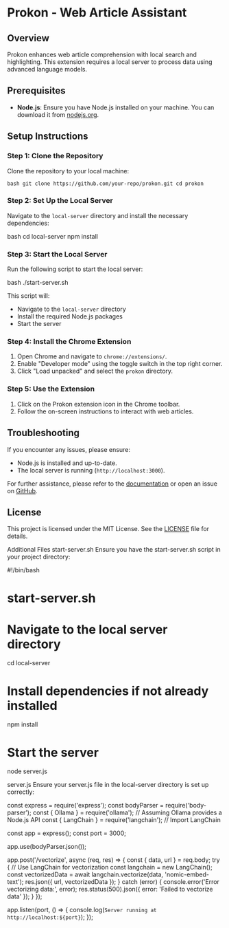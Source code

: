 # Prokon - Web Article Assistant

## Overview
Prokon enhances web article comprehension with local search and highlighting. This extension requires a local server to process data using advanced language models.

## Prerequisites
- **Node.js**: Ensure you have Node.js installed on your machine. You can download it from [nodejs.org](https://nodejs.org/).

## Setup Instructions

### Step 1: Clone the Repository
Clone the repository to your local machine:

`bash
git clone https://github.com/your-repo/prokon.git
cd prokon`


### Step 2: Set Up the Local Server
Navigate to the `local-server` directory and install the necessary dependencies:

bash
cd local-server
npm install


### Step 3: Start the Local Server
Run the following script to start the local server:


bash
./start-server.sh


This script will:
- Navigate to the `local-server` directory
- Install the required Node.js packages
- Start the server

### Step 4: Install the Chrome Extension
1. Open Chrome and navigate to `chrome://extensions/`.
2. Enable "Developer mode" using the toggle switch in the top right corner.
3. Click "Load unpacked" and select the `prokon` directory.

### Step 5: Use the Extension
1. Click on the Prokon extension icon in the Chrome toolbar.
2. Follow the on-screen instructions to interact with web articles.

## Troubleshooting
If you encounter any issues, please ensure:
- Node.js is installed and up-to-date.
- The local server is running (`http://localhost:3000`).

For further assistance, please refer to the [documentation](https://github.com/your-repo/prokon/wiki) or open an issue on [GitHub](https://github.com/your-repo/prokon/issues).

## License
This project is licensed under the MIT License. See the [LICENSE](LICENSE) file for details.


Additional Files
start-server.sh
Ensure you have the start-server.sh script in your project directory:


#!/bin/bash
# start-server.sh

# Navigate to the local server directory
cd local-server

# Install dependencies if not already installed
npm install

# Start the server
node server.js


server.js
Ensure your server.js file in the local-server directory is set up correctly:

const express = require('express');
const bodyParser = require('body-parser');
const { Ollama } = require('ollama'); // Assuming Ollama provides a Node.js API
const { LangChain } = require('langchain'); // Import LangChain

const app = express();
const port = 3000;

app.use(bodyParser.json());

app.post('/vectorize', async (req, res) => {
  const { data, url } = req.body;
  try {
    // Use LangChain for vectorization
    const langchain = new LangChain();
    const vectorizedData = await langchain.vectorize(data, 'nomic-embed-text');
    res.json({ url, vectorizedData });
  } catch (error) {
    console.error('Error vectorizing data:', error);
    res.status(500).json({ error: 'Failed to vectorize data' });
  }
});

app.listen(port, () => {
  console.log(`Server running at http://localhost:${port}`);
});